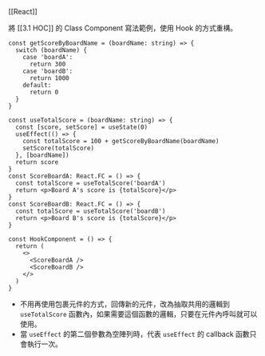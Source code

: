 [[React]]

將 [[3.1 HOC]] 的 Class Component 寫法範例，使用 Hook 的方式重構。
```tsx
const getScoreByBoardName = (boardName: string) => {
  switch (boardName) {
    case 'boardA':
      return 300
    case 'boardB':
      return 1000
    default:
      return 0
  }
}

const useTotalScore = (boardName: string) => {
  const [score, setScore] = useState(0)
  useEffect(() => {
    const totalScore = 100 + getScoreByBoardName(boardName)
    setScore(totalScore)
  }, [boardName])
  return score
}
const ScoreBoardA: React.FC = () => {
  const totalScore = useTotalScore('boardA')
  return <p>Board A's score is {totalScore}</p>
}
const ScoreBoardB: React.FC = () => {
  const totalScore = useTotalScore('boardB')
  return <p>Board B's score is {totalScore}</p>
}

const HookComponent = () => {
  return (
    <>
      <ScoreBoardA />
      <ScoreBoardB />
    </>
  )
}
```

- 不用再使用包裹元件的方式，回傳新的元件，改為抽取共用的邏輯到 `useTotalScore` 函數內，如果需要這個函數的邏輯，只要在元件內呼叫就可以使用。
- 當 `useEffect` 的第二個參數為空陣列時，代表 `useEffect` 的 callback 函數只會執行一次。